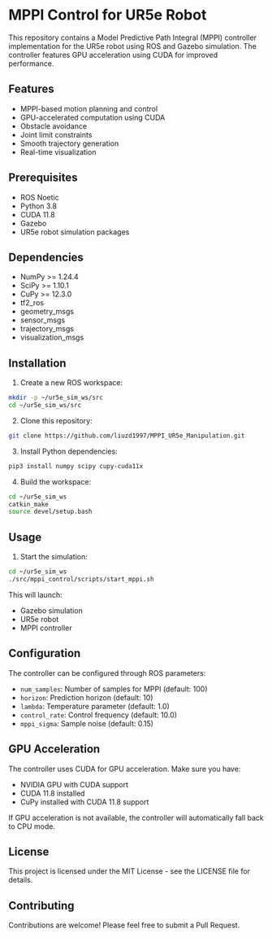 # MPPI Control for UR5e Robot

This repository contains a Model Predictive Path Integral (MPPI) controller implementation for the UR5e robot using ROS and Gazebo simulation. The controller features GPU acceleration using CUDA for improved performance.

## Features

- MPPI-based motion planning and control
- GPU-accelerated computation using CUDA
- Obstacle avoidance
- Joint limit constraints
- Smooth trajectory generation
- Real-time visualization

## Prerequisites

- ROS Noetic
- Python 3.8
- CUDA 11.8
- Gazebo
- UR5e robot simulation packages

## Dependencies

- NumPy >= 1.24.4
- SciPy >= 1.10.1
- CuPy >= 12.3.0
- tf2_ros
- geometry_msgs
- sensor_msgs
- trajectory_msgs
- visualization_msgs

## Installation

1. Create a new ROS workspace:
```bash
mkdir -p ~/ur5e_sim_ws/src
cd ~/ur5e_sim_ws/src
```

2. Clone this repository:
```bash
git clone https://github.com/liuzd1997/MPPI_UR5e_Manipulation.git
```

3. Install Python dependencies:
```bash
pip3 install numpy scipy cupy-cuda11x
```

4. Build the workspace:
```bash
cd ~/ur5e_sim_ws
catkin_make
source devel/setup.bash
```

## Usage

1. Start the simulation:
```bash
cd ~/ur5e_sim_ws
./src/mppi_control/scripts/start_mppi.sh
```

This will launch:
- Gazebo simulation
- UR5e robot
- MPPI controller

## Configuration

The controller can be configured through ROS parameters:

- `num_samples`: Number of samples for MPPI (default: 100)
- `horizon`: Prediction horizon (default: 10)
- `lambda`: Temperature parameter (default: 1.0)
- `control_rate`: Control frequency (default: 10.0)
- `mppi_sigma`: Sample noise (default: 0.15)

## GPU Acceleration

The controller uses CUDA for GPU acceleration. Make sure you have:
- NVIDIA GPU with CUDA support
- CUDA 11.8 installed
- CuPy installed with CUDA 11.8 support

If GPU acceleration is not available, the controller will automatically fall back to CPU mode.

## License

This project is licensed under the MIT License - see the LICENSE file for details.

## Contributing

Contributions are welcome! Please feel free to submit a Pull Request. 